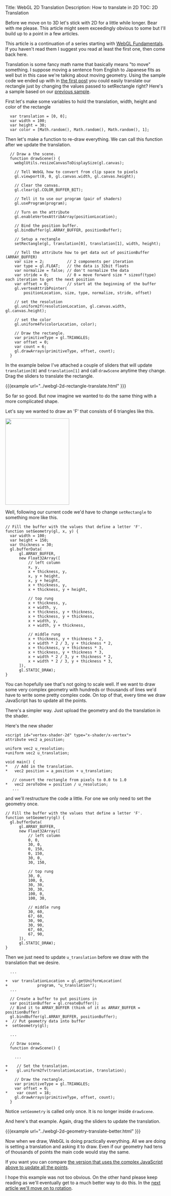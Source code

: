 Title: WebGL 2D Translation
Description: How to translate in 2D
TOC: 2D Translation


Before we move on to 3D let's stick with 2D for a little while longer.
Bear with me please.  This article might seem exceedingly obvious to some
but I'll build up to a point in a few articles.

This article is a continuation of a series starting with [WebGL
Fundamentals](webgl-fundamentals.html).  If you haven't read them I
suggest you read at least the first one, then come back here.

Translation is some fancy math name that basically means "to move"
something.  I suppose moving a sentence from English to Japanese fits as
well but in this case we're talking about moving geometry.  Using the
sample code we ended up with in [the first post](webgl-fundamentals.html)
you could easily translate our rectangle just by changing the values
passed to setRectangle right?  Here's a sample based on our [previous
sample](webgl-fundamentals.html).

First let's make some variables to hold the translation, width, height and
color of the rectangle

```
  var translation = [0, 0];
  var width = 100;
  var height = 30;
  var color = [Math.random(), Math.random(), Math.random(), 1];
```

Then let's make a function to re-draw everything.  We can call this
function after we update the translation.

```
  // Draw a the scene.
  function drawScene() {
    webglUtils.resizeCanvasToDisplaySize(gl.canvas);

    // Tell WebGL how to convert from clip space to pixels
    gl.viewport(0, 0, gl.canvas.width, gl.canvas.height);

    // Clear the canvas.
    gl.clear(gl.COLOR_BUFFER_BIT);

    // Tell it to use our program (pair of shaders)
    gl.useProgram(program);

    // Turn on the attribute
    gl.enableVertexAttribArray(positionLocation);

    // Bind the position buffer.
    gl.bindBuffer(gl.ARRAY_BUFFER, positionBuffer);

    // Setup a rectangle
    setRectangle(gl, translation[0], translation[1], width, height);

    // Tell the attribute how to get data out of positionBuffer (ARRAY_BUFFER)
    var size = 2;          // 2 components per iteration
    var type = gl.FLOAT;   // the data is 32bit floats
    var normalize = false; // don't normalize the data
    var stride = 0;        // 0 = move forward size * sizeof(type) each iteration to get the next position
    var offset = 0;        // start at the beginning of the buffer
    gl.vertexAttribPointer(
        positionLocation, size, type, normalize, stride, offset)

    // set the resolution
    gl.uniform2f(resolutionLocation, gl.canvas.width, gl.canvas.height);

    // set the color
    gl.uniform4fv(colorLocation, color);

    // Draw the rectangle.
    var primitiveType = gl.TRIANGLES;
    var offset = 0;
    var count = 6;
    gl.drawArrays(primitiveType, offset, count);
  }
```

In the example below I've attached a couple of sliders that will update
`translation[0]` and `translation[1]` and call `drawScene` anytime they
change.  Drag the sliders to translate the rectangle.

{{{example url="../webgl-2d-rectangle-translate.html" }}}

So far so good. But now imagine we wanted to do the same thing with a
more complicated shape.

Let's say we wanted to draw an 'F' that consists of 6 triangles like this.

<img src="../resources/polygon-f.svg" width="200" height="270" class="webgl_center">

Well, following our current code we'd have to change `setRectangle` to
something more like this.

```
// Fill the buffer with the values that define a letter 'F'.
function setGeometry(gl, x, y) {
  var width = 100;
  var height = 150;
  var thickness = 30;
  gl.bufferData(
      gl.ARRAY_BUFFER,
      new Float32Array([
          // left column
          x, y,
          x + thickness, y,
          x, y + height,
          x, y + height,
          x + thickness, y,
          x + thickness, y + height,

          // top rung
          x + thickness, y,
          x + width, y,
          x + thickness, y + thickness,
          x + thickness, y + thickness,
          x + width, y,
          x + width, y + thickness,

          // middle rung
          x + thickness, y + thickness * 2,
          x + width * 2 / 3, y + thickness * 2,
          x + thickness, y + thickness * 3,
          x + thickness, y + thickness * 3,
          x + width * 2 / 3, y + thickness * 2,
          x + width * 2 / 3, y + thickness * 3,
      ]),
      gl.STATIC_DRAW);
}
```

You can hopefully see that's not going to scale well.  If we want to draw
some very complex geometry with hundreds or thousands of lines we'd have
to write some pretty complex code.  On top of that, every time we draw
JavaScript has to update all the points.

There's a simpler way. Just upload the geometry and do the translation in
the shader.

Here's the new shader

```
<script id="vertex-shader-2d" type="x-shader/x-vertex">
attribute vec2 a_position;

uniform vec2 u_resolution;
+uniform vec2 u_translation;

void main() {
*   // Add in the translation.
*   vec2 position = a_position + u_translation;

   // convert the rectangle from pixels to 0.0 to 1.0
*   vec2 zeroToOne = position / u_resolution;
   ...
```

and we'll restructure the code a little.  For one we only need to set the
geometry once.

```
// Fill the buffer with the values that define a letter 'F'.
function setGeometry(gl) {
  gl.bufferData(
      gl.ARRAY_BUFFER,
      new Float32Array([
          // left column
          0, 0,
          30, 0,
          0, 150,
          0, 150,
          30, 0,
          30, 150,

          // top rung
          30, 0,
          100, 0,
          30, 30,
          30, 30,
          100, 0,
          100, 30,

          // middle rung
          30, 60,
          67, 60,
          30, 90,
          30, 90,
          67, 60,
          67, 90,
      ]),
      gl.STATIC_DRAW);
}
```

Then we just need to update `u_translation` before we draw with the
translation that we desire.

```
  ...

+  var translationLocation = gl.getUniformLocation(
+             program, "u_translation");
  ...

  // Create a buffer to put positions in
  var positionBuffer = gl.createBuffer();
  // Bind it to ARRAY_BUFFER (think of it as ARRAY_BUFFER = positionBuffer)
  gl.bindBuffer(gl.ARRAY_BUFFER, positionBuffer);
+  // Put geometry data into buffer
+  setGeometry(gl);

  ...

  // Draw scene.
  function drawScene() {

    ...

+    // Set the translation.
+    gl.uniform2fv(translationLocation, translation);

    // Draw the rectangle.
    var primitiveType = gl.TRIANGLES;
    var offset = 0;
*    var count = 18;
    gl.drawArrays(primitiveType, offset, count);
  }
```

Notice `setGeometry` is called only once.  It is no longer inside
`drawScene`.

And here's that example.  Again, drag the sliders to update the
translation.

{{{example url="../webgl-2d-geometry-translate-better.html" }}}

Now when we draw, WebGL is doing practically everything.  All we are doing
is setting a translation and asking it to draw.  Even if our geometry had
tens of thousands of points the main code would stay the same.

If you want you can compare [the version that uses the complex JavaScript
above to update all the points](../webgl-2d-geometry-translate.html).

I hope this example was not too obvious. On the other hand please
keep reading as we'll eventually get to a much better way to do this.
In the [next article we'll move on to rotation](webgl-2d-rotation.html).



